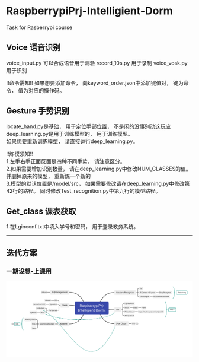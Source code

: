 # RaspberrypiPrj-Intelligient-Dorm
Task for Rasberrypi course
## Voice 语音识别
voice_input.py 可以合成语音用于测验
record_10s.py 用于录制
voice_vosk.py 用于识别

!!命令需知!!
如果想要添加命令， 向keyword_order.json中添加键值对， 键为命令， 值为对应的操作码。
## Gesture 手势识别
locate_hand.py是基础， 用于定位手部位置， 不是闲的没事别动这玩应  
deep_learning.py是用于训练模型的， 用于训练模型。  
如果想要重新训练模型， 请直接运行deep_learning.py。  

!!炼模须知!!  
1.左手右手正面反面是四种不同手势， 请注意区分。  
2.如果需要增加识别数量， 请在deep_learning.py中修改NUM_CLASSES的值。
并删掉原来的模型， 重新炼一个新的  
3.模型的默认位置是/model/src， 如果需要修改请在deep_learning.py中修改第42行的路径。
同时修改Test_recognition.py中第九行的模型路径。
## Get_class 课表获取
1.在Lginconf.txt中填入学号和密码， 用于登录教务系统。

---
## 迭代方案
### 一期设想-上课用
![一期设想-上课用](Intelligient%20Dorm.svg)
